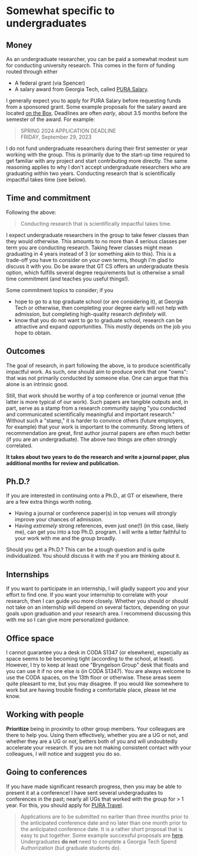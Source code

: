 # Somewhat specific to undergraduates

## Money

As an undergraduate researcher, you can be paid a somewhat modest sum for conducting university research.
This comes in the form of funding routed through either
* A federal grant (via Spencer)
* A salary award from Georgia Tech, called [PURA Salary](https://urop.gatech.edu/pura-salary).

I generally expect you to apply for PURA Salary before requesting funds from a sponsored grant.
Some example proposals for the salary award are located [on the Box](https://gatech.app.box.com/folder/227839379429).
Deadlines are often _early_, about 3.5 months before the semester of the award.
For example:
> SPRING 2024 APPLICATION DEADLINE  
> FRIDAY, September 29, 2023

I do not fund undergraduate researchers during their first semester or year working with the group.
This is primarily due to the start-up time required to get familiar with any project and start contributing more directly.
The same reasoning applies to why I don't accept undergraduate researchers who are graduating within two years.
Conducting research that is scientifically impactful takes time (see below).

## Time and commitment 

Following the above:
> Conducting research that is scientifically impactful takes time.

I expect undergraduate researchers in the group to take fewer classes than they would otherwise.
This amounts to no more than 4 serious classes per term you are conducting research.
Taking fewer classes might mean graduating in 4 years instead of 3 (or something akin to this).
This is a trade-off you have to consider on your own terms, though I'm glad to discuss it with you.
Do be aware that GT CS offers an undergraduate thesis option, which fulfills several degree requirements but is otherwise a small time commitment (and teaches you useful things!).

Some commitment topics to consider; if you
* hope to go to a top graduate school (or are considering it), at Georgia Tech or otherwise, then completing your degree early will not help with admission, but completing high-quality research _definitely_ will.
* know that you do not want to go to graduate school, research can be attractive and expand opportunities. This mostly depends on the job you hope to obtain.

## Outcomes

The goal of research, in part following the above, is to produce scientifically impactful work.
As such, one should aim to produce work that one "owns": that was not primarily conducted by someone else.
One can argue that this alone is an intrinsic good.

Still, that work should be worthy of a top conference or journal venue (the latter is more typical of our work). 
Such papers are tangible outputs and, in part, serve as a stamp from a research community saying "you conducted and communicated scientifically meaningful and important research."
Without such a "stamp," it is harder to convince others (future employers, for example) that your work is important to the community.
Strong letters of recommendation are great, first author journal papers are often much better (if you are an undergraduate).
The above two things are often strongly correlated.

__It takes about two years to do the research and write a journal paper, plus additional months for review and publication.__

## Ph.D.?

If you are interested in continuing onto a Ph.D., at GT or elsewhere, there are a few extra things worth noting.
* Having a journal or conference paper(s) in top venues will strongly improve your chances of admission.
* Having _extremely_ strong references, even just one(!) (in this case, likely me), can get you into a top Ph.D. program. I will write a letter faithful to your work with me and the group broadly.

Should you get a Ph.D.? This can be a tough question and is quite individualized. You should discuss it with me if you are thinking about it.

## Internships

If you want to participate in an internship, I will gladly support you and your effort to find one.
If you want your internship to correlate with your research, then I can guide you more closely.
Whether you should or should not take on an internship will depend on several factors, depending on your goals upon graduation and your research area.
I recommend discussing this with me so I can give more personalized guidance.

## Office space

I cannot guarantee you a desk in CODA S1347 (or elsewhere), especially as space seems to be becoming tight (according to the school, at least).
However, I try to keep at least one "Bryngelson Group" desk that floats and you can use it if no one else is (in CODA S1347).
You are always welcome to use the CODA spaces, on the 13th floor or otherwise.
These areas seem quite pleasant to me, but you may disagree.
If you would like somewhere to work but are having trouble finding a comfortable place, please let me know.

## Working with people

__Prioritize__ being in proximity to other group members.
Your colleagues are there to help you.
Using them effectively, whether you are a UG or not, and whether they are a UG or not, betters both of you and will undoubtedly accelerate your research.
If you are not making consistent contact with your colleagues, I will notice and suggest you do so.

## Going to conferences

If you have made significant research progress, then you may be able to present it at a conference!
I have sent several undergraduates to conferences in the past; nearly all UGs that worked with the group for > 1 year.
For this, you should apply for [PURA Travel](https://urop.gatech.edu/pura-travel).
> Applications are to be submitted no earlier than three months prior to the anticipated conference date and no later than one month prior to the anticipated conference date.
It is a rather short proposal that is easy to put together.
Some example successful proposals are [here](https://gatech.app.box.com/folder/227839379429).
Undergraduates __do not__ need to complete a Georgia Tech Spend Authorization (but graduate students do). 

